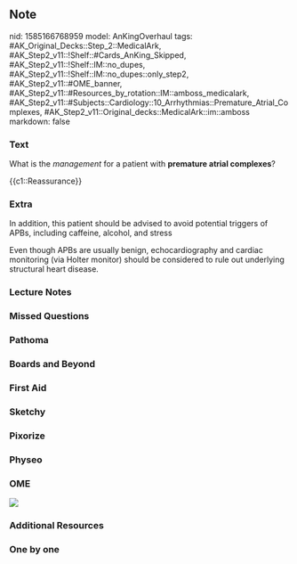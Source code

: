 ## Note
nid: 1585166768959
model: AnKingOverhaul
tags: #AK_Original_Decks::Step_2::MedicalArk, #AK_Step2_v11::!Shelf::#Cards_AnKing_Skipped, #AK_Step2_v11::!Shelf::IM::no_dupes, #AK_Step2_v11::!Shelf::IM::no_dupes::only_step2, #AK_Step2_v11::#OME_banner, #AK_Step2_v11::#Resources_by_rotation::IM::amboss_medicalark, #AK_Step2_v11::#Subjects::Cardiology::10_Arrhythmias::Premature_Atrial_Complexes, #AK_Step2_v11::Original_decks::MedicalArk::im::amboss
markdown: false

### Text
What is the <i>management</i> for a patient with <b>premature
atrial complexes</b>?
<div>
  {{c1::Reassurance}}
</div>

### Extra
In addition, this patient should be advised to avoid potential
triggers of APBs, including caffeine, alcohol, and stress
<div>
  Even though APBs are usually benign, echocardiography and cardiac
  monitoring (via Holter monitor) should be considered to rule out
  underlying structural heart disease.
</div>

### Lecture Notes


### Missed Questions


### Pathoma


### Boards and Beyond


### First Aid


### Sketchy


### Pixorize


### Physeo


### OME
<div class="ome-widget">
  <a href="https://onlinemeded.org?ref=anki"><img src=
  "_OME_AnkiFlashcards_General_4.png"></a>
</div>

### Additional Resources


### One by one

